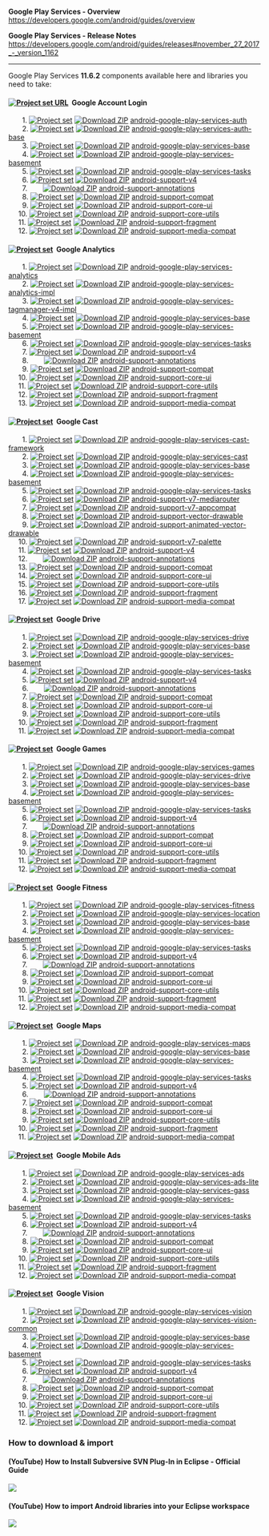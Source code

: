 **Google Play Services - Overview**<br/>
https://developers.google.com/android/guides/overview

**Google Play Services - Release Notes**<br/>
https://developers.google.com/android/guides/releases#november_27_2017_-_version_1162

---

Google Play Services **11.6.2** components available here and libraries you need to take:

#### [<img src="https://goo.gl/1VmF4W" title="Project set URL" align="top" />](https://raw.githubusercontent.com/dandar3/android-google-play-services-auth/11.6.2/.projectset) &#160;Google Account Login
&#160;&#160;&#160;&#160;&#160;&#160;&#160;1. [<img src="https://goo.gl/1VmF4W" title="Project set" align="top" />](https://raw.githubusercontent.com/dandar3/android-google-play-services-auth/11.6.2/.projectset)                  [<img src="https://goo.gl/23is9U" title="Download ZIP" align="top" />](https://github.com/dandar3/android-google-play-services-auth/archive/11.6.2.zip)                 [android-google-play-services-auth](https://github.com/dandar3/android-google-play-services-auth/tree/11.6.2)<br/>
&#160;&#160;&#160;&#160;&#160;&#160;&#160;2. [<img src="https://goo.gl/1VmF4W" title="Project set" align="top" />](https://raw.githubusercontent.com/dandar3/android-google-play-services-auth-base/11.6.2/.projectset)             [<img src="https://goo.gl/23is9U" title="Download ZIP" align="top" />](https://github.com/dandar3/android-google-play-services-auth-base/archive/11.6.2.zip)            [android-google-play-services-auth-base](https://github.com/dandar3/android-google-play-services-auth-base/tree/11.6.2)<br/>
&#160;&#160;&#160;&#160;&#160;&#160;&#160;3. [<img src="https://goo.gl/1VmF4W" title="Project set" align="top" />](https://raw.githubusercontent.com/dandar3/android-google-play-services-base/11.6.2/.projectset)                  [<img src="https://goo.gl/23is9U" title="Download ZIP" align="top" />](https://github.com/dandar3/android-google-play-services-base/archive/11.6.2.zip)                 [android-google-play-services-base](https://github.com/dandar3/android-google-play-services-base/tree/11.6.2)<br/>
&#160;&#160;&#160;&#160;&#160;&#160;&#160;4. [<img src="https://goo.gl/1VmF4W" title="Project set" align="top" />](https://raw.githubusercontent.com/dandar3/android-google-play-services-basement/11.6.2/.projectset)              [<img src="https://goo.gl/23is9U" title="Download ZIP" align="top" />](https://github.com/dandar3/android-google-play-services-basement/archive/11.6.2.zip)             [android-google-play-services-basement](https://github.com/dandar3/android-google-play-services-basement/tree/11.6.2)<br/>
&#160;&#160;&#160;&#160;&#160;&#160;&#160;5. [<img src="https://goo.gl/1VmF4W" title="Project set" align="top" />](https://raw.githubusercontent.com/dandar3/android-google-play-services-tasks/11.6.2/.projectset)                 [<img src="https://goo.gl/23is9U" title="Download ZIP" align="top" />](https://github.com/dandar3/android-google-play-services-tasks/archive/11.6.2.zip)                [android-google-play-services-tasks](https://github.com/dandar3/android-google-play-services-tasks/tree/11.6.2)<br/>
&#160;&#160;&#160;&#160;&#160;&#160;&#160;6. [<img src="https://goo.gl/1VmF4W" title="Project set" align="top" />](https://raw.githubusercontent.com/dandar3/android-support-v4/27.0.2/.projectset)                                 [<img src="https://goo.gl/23is9U" title="Download ZIP" align="top" />](https://github.com/dandar3/android-support-v4/archive/27.0.2.zip)                                [android-support-v4](https://github.com/dandar3/android-support-v4/tree/27.0.2)<br/>
&#160;&#160;&#160;&#160;&#160;&#160;&#160;7. &#160;&#160;&#160;&#160;&#160;&#160;                                                                                                                                                         [<img src="https://goo.gl/23is9U" title="Download ZIP" align="top" />](https://github.com/dandar3/android-support-annotations/archive/27.0.2.zip)                       [android-support-annotations](https://github.com/dandar3/android-support-annotations/tree/27.0.2)<br/>
&#160;&#160;&#160;&#160;&#160;&#160;&#160;8. [<img src="https://goo.gl/1VmF4W" title="Project set" align="top" />](https://raw.githubusercontent.com/dandar3/android-support-compat/27.0.2/.projectset)                             [<img src="https://goo.gl/23is9U" title="Download ZIP" align="top" />](https://github.com/dandar3/android-support-compat/archive/27.0.2.zip)                            [android-support-compat](https://github.com/dandar3/android-support-compat/tree/27.0.2)<br/>
&#160;&#160;&#160;&#160;&#160;&#160;&#160;9. [<img src="https://goo.gl/1VmF4W" title="Project set" align="top" />](https://raw.githubusercontent.com/dandar3/android-support-core-ui/27.0.2/.projectset)                            [<img src="https://goo.gl/23is9U" title="Download ZIP" align="top" />](https://github.com/dandar3/android-support-core-ui/archive/27.0.2.zip)                           [android-support-core-ui](https://github.com/dandar3/android-support-core-ui/tree/27.0.2)<br/>
&#160;&#160;&#160;&#160;&#160;10.            [<img src="https://goo.gl/1VmF4W" title="Project set" align="top" />](https://raw.githubusercontent.com/dandar3/android-support-core-utils/27.0.2/.projectset)                         [<img src="https://goo.gl/23is9U" title="Download ZIP" align="top" />](https://github.com/dandar3/android-support-core-utils/archive/27.0.2.zip)                        [android-support-core-utils](https://github.com/dandar3/android-support-core-utils/tree/27.0.2)<br/>
&#160;&#160;&#160;&#160;&#160;11.            [<img src="https://goo.gl/1VmF4W" title="Project set" align="top" />](https://raw.githubusercontent.com/dandar3/android-support-fragment/27.0.2/.projectset)                           [<img src="https://goo.gl/23is9U" title="Download ZIP" align="top" />](https://github.com/dandar3/android-support-fragment/archive/27.0.2.zip)                          [android-support-fragment](https://github.com/dandar3/android-support-fragment/tree/27.0.2)<br/>
&#160;&#160;&#160;&#160;&#160;12.            [<img src="https://goo.gl/1VmF4W" title="Project set" align="top" />](https://raw.githubusercontent.com/dandar3/android-support-media-compat/27.0.2/.projectset)                       [<img src="https://goo.gl/23is9U" title="Download ZIP" align="top" />](https://github.com/dandar3/android-support-media-compat/archive/27.0.2.zip)                      [android-support-media-compat](https://github.com/dandar3/android-support-media-compat/tree/27.0.2)<br/>

#### [<img src="https://goo.gl/1VmF4W" title="Project set" align="top" />](https://raw.githubusercontent.com/dandar3/android-google-play-services-analytics/11.6.2/.projectset) &#160;Google Analytics
&#160;&#160;&#160;&#160;&#160;&#160;&#160;1. [<img src="https://goo.gl/1VmF4W" title="Project set" align="top" />](https://raw.githubusercontent.com/dandar3/android-google-play-services-analytics/11.6.2/.projectset)             [<img src="https://goo.gl/23is9U" title="Download ZIP" align="top" />](https://github.com/dandar3/android-google-play-services-analytics/archive/11.6.2.zip)            [android-google-play-services-analytics](https://github.com/dandar3/android-google-play-services-analytics/tree/11.6.2)<br/>
    &#160;&#160;&#160;&#160;&#160;&#160;&#160;2. [<img src="https://goo.gl/1VmF4W" title="Project set" align="top" />](https://raw.githubusercontent.com/dandar3/android-google-play-services-analytics-impl/11.6.2/.projectset)        [<img src="https://goo.gl/23is9U" title="Download ZIP" align="top" />](https://github.com/dandar3/android-google-play-services-analytics-impl/archive/11.6.2.zip)       [android-google-play-services-analytics-impl](https://github.com/dandar3/android-google-play-services-analytics-impl/tree/11.6.2)<br/>
&#160;&#160;&#160;&#160;&#160;&#160;&#160;3. [<img src="https://goo.gl/1VmF4W" title="Project set" align="top" />](https://raw.githubusercontent.com/dandar3/android-google-play-services-tagmanager-v4-impl/11.6.2/.projectset)    [<img src="https://goo.gl/23is9U" title="Download ZIP" align="top" />](https://github.com/dandar3/android-google-play-services-tagmanager-v4-impl/archive/11.6.2.zip)   [android-google-play-services-tagmanager-v4-impl](https://github.com/dandar3/android-google-play-services-tagmanager-v4-impl/tree/11.6.2)<br/>
&#160;&#160;&#160;&#160;&#160;&#160;&#160;4. [<img src="https://goo.gl/1VmF4W" title="Project set" align="top" />](https://raw.githubusercontent.com/dandar3/android-google-play-services-base/11.6.2/.projectset)                  [<img src="https://goo.gl/23is9U" title="Download ZIP" align="top" />](https://github.com/dandar3/android-google-play-services-base/archive/11.6.2.zip)                 [android-google-play-services-base](https://github.com/dandar3/android-google-play-services-base/tree/11.6.2)<br/>
&#160;&#160;&#160;&#160;&#160;&#160;&#160;5. [<img src="https://goo.gl/1VmF4W" title="Project set" align="top" />](https://raw.githubusercontent.com/dandar3/android-google-play-services-basement/11.6.2/.projectset)              [<img src="https://goo.gl/23is9U" title="Download ZIP" align="top" />](https://github.com/dandar3/android-google-play-services-basement/archive/11.6.2.zip)             [android-google-play-services-basement](https://github.com/dandar3/android-google-play-services-basement/tree/11.6.2)<br/>
&#160;&#160;&#160;&#160;&#160;&#160;&#160;6. [<img src="https://goo.gl/1VmF4W" title="Project set" align="top" />](https://raw.githubusercontent.com/dandar3/android-google-play-services-tasks/11.6.2/.projectset)                 [<img src="https://goo.gl/23is9U" title="Download ZIP" align="top" />](https://github.com/dandar3/android-google-play-services-tasks/archive/11.6.2.zip)                [android-google-play-services-tasks](https://github.com/dandar3/android-google-play-services-tasks/tree/11.6.2)<br/>
&#160;&#160;&#160;&#160;&#160;&#160;&#160;7. [<img src="https://goo.gl/1VmF4W" title="Project set" align="top" />](https://raw.githubusercontent.com/dandar3/android-support-v4/27.0.2/.projectset)                                 [<img src="https://goo.gl/23is9U" title="Download ZIP" align="top" />](https://github.com/dandar3/android-support-v4/archive/27.0.2.zip)                                [android-support-v4](https://github.com/dandar3/android-support-v4/tree/27.0.2)<br/>
&#160;&#160;&#160;&#160;&#160;&#160;&#160;8. &#160;&#160;&#160;&#160;&#160;&#160;                                                                                                                                                         [<img src="https://goo.gl/23is9U" title="Download ZIP" align="top" />](https://github.com/dandar3/android-support-annotations/archive/27.0.2.zip)                       [android-support-annotations](https://github.com/dandar3/android-support-annotations/tree/27.0.2)<br/>
&#160;&#160;&#160;&#160;&#160;&#160;&#160;9. [<img src="https://goo.gl/1VmF4W" title="Project set" align="top" />](https://raw.githubusercontent.com/dandar3/android-support-compat/27.0.2/.projectset)                             [<img src="https://goo.gl/23is9U" title="Download ZIP" align="top" />](https://github.com/dandar3/android-support-compat/archive/27.0.2.zip)                            [android-support-compat](https://github.com/dandar3/android-support-compat/tree/27.0.2)<br/>
&#160;&#160;&#160;&#160;&#160;10.            [<img src="https://goo.gl/1VmF4W" title="Project set" align="top" />](https://raw.githubusercontent.com/dandar3/android-support-core-ui/27.0.2/.projectset)                            [<img src="https://goo.gl/23is9U" title="Download ZIP" align="top" />](https://github.com/dandar3/android-support-core-ui/archive/27.0.2.zip)                           [android-support-core-ui](https://github.com/dandar3/android-support-core-ui/tree/27.0.2)<br/>
&#160;&#160;&#160;&#160;&#160;11.            [<img src="https://goo.gl/1VmF4W" title="Project set" align="top" />](https://raw.githubusercontent.com/dandar3/android-support-core-utils/27.0.2/.projectset)                         [<img src="https://goo.gl/23is9U" title="Download ZIP" align="top" />](https://github.com/dandar3/android-support-core-utils/archive/27.0.2.zip)                        [android-support-core-utils](https://github.com/dandar3/android-support-core-utils/tree/27.0.2)<br/>
&#160;&#160;&#160;&#160;&#160;12.            [<img src="https://goo.gl/1VmF4W" title="Project set" align="top" />](https://raw.githubusercontent.com/dandar3/android-support-fragment/27.0.2/.projectset)                           [<img src="https://goo.gl/23is9U" title="Download ZIP" align="top" />](https://github.com/dandar3/android-support-fragment/archive/27.0.2.zip)                          [android-support-fragment](https://github.com/dandar3/android-support-fragment/tree/27.0.2)<br/>
&#160;&#160;&#160;&#160;&#160;13.            [<img src="https://goo.gl/1VmF4W" title="Project set" align="top" />](https://raw.githubusercontent.com/dandar3/android-support-media-compat/27.0.2/.projectset)                       [<img src="https://goo.gl/23is9U" title="Download ZIP" align="top" />](https://github.com/dandar3/android-support-media-compat/archive/27.0.2.zip)                      [android-support-media-compat](https://github.com/dandar3/android-support-media-compat/tree/27.0.2)<br/>

#### [<img src="https://goo.gl/1VmF4W" title="Project set" align="top" />](https://raw.githubusercontent.com/dandar3/android-google-play-services-cast-framework/11.6.2/.projectset) &#160;Google Cast
&#160;&#160;&#160;&#160;&#160;&#160;&#160;1. [<img src="https://goo.gl/1VmF4W" title="Project set" align="top" />](https://raw.githubusercontent.com/dandar3/android-google-play-services-cast-framework/11.6.2/.projectset)        [<img src="https://goo.gl/23is9U" title="Download ZIP" align="top" />](https://github.com/dandar3/android-google-play-services-cast-framework/archive/11.6.2.zip)       [android-google-play-services-cast-framework](https://github.com/dandar3/android-google-play-services-cast-framework/tree/11.6.2)<br/>
&#160;&#160;&#160;&#160;&#160;&#160;&#160;2. [<img src="https://goo.gl/1VmF4W" title="Project set" align="top" />](https://raw.githubusercontent.com/dandar3/android-google-play-services-cast/11.6.2/.projectset)                  [<img src="https://goo.gl/23is9U" title="Download ZIP" align="top" />](https://github.com/dandar3/android-google-play-services-cast/archive/11.6.2.zip)                 [android-google-play-services-cast](https://github.com/dandar3/android-google-play-services-cast/tree/11.6.2)<br/>
&#160;&#160;&#160;&#160;&#160;&#160;&#160;3. [<img src="https://goo.gl/1VmF4W" title="Project set" align="top" />](https://raw.githubusercontent.com/dandar3/android-google-play-services-base/11.6.2/.projectset)                  [<img src="https://goo.gl/23is9U" title="Download ZIP" align="top" />](https://github.com/dandar3/android-google-play-services-base/archive/11.6.2.zip)                 [android-google-play-services-base](https://github.com/dandar3/android-google-play-services-base/tree/11.6.2)<br/>
&#160;&#160;&#160;&#160;&#160;&#160;&#160;4. [<img src="https://goo.gl/1VmF4W" title="Project set" align="top" />](https://raw.githubusercontent.com/dandar3/android-google-play-services-basement/11.6.2/.projectset)              [<img src="https://goo.gl/23is9U" title="Download ZIP" align="top" />](https://github.com/dandar3/android-google-play-services-basement/archive/11.6.2.zip)             [android-google-play-services-basement](https://github.com/dandar3/android-google-play-services-basement/tree/11.6.2)<br/>
&#160;&#160;&#160;&#160;&#160;&#160;&#160;5. [<img src="https://goo.gl/1VmF4W" title="Project set" align="top" />](https://raw.githubusercontent.com/dandar3/android-google-play-services-tasks/11.6.2/.projectset)                 [<img src="https://goo.gl/23is9U" title="Download ZIP" align="top" />](https://github.com/dandar3/android-google-play-services-tasks/archive/11.6.2.zip)                [android-google-play-services-tasks](https://github.com/dandar3/android-google-play-services-tasks/tree/11.6.2)<br/>
&#160;&#160;&#160;&#160;&#160;&#160;&#160;6. [<img src="https://goo.gl/1VmF4W" title="Project set" align="top" />](https://raw.githubusercontent.com/dandar3/android-support-v7-mediarouter/27.0.2/.projectset)                     [<img src="https://goo.gl/23is9U" title="Download ZIP" align="top" />](https://github.com/dandar3/android-support-v7-mediarouter/archive/27.0.2.zip)                    [android-support-v7-mediarouter](https://github.com/dandar3/android-support-v7-mediarouter/tree/27.0.2)<br/>
&#160;&#160;&#160;&#160;&#160;&#160;&#160;7. [<img src="https://goo.gl/1VmF4W" title="Project set" align="top" />](https://raw.githubusercontent.com/dandar3/android-support-v7-appcompat/27.0.2/.projectset)                       [<img src="https://goo.gl/23is9U" title="Download ZIP" align="top" />](https://github.com/dandar3/android-support-v7-appcompat/archive/27.0.2.zip)                      [android-support-v7-appcompat](https://github.com/dandar3/android-support-v7-appcompat/tree/27.0.2)<br/>
&#160;&#160;&#160;&#160;&#160;&#160;&#160;8. [<img src="https://goo.gl/1VmF4W" title="Project set" align="top" />](https://raw.githubusercontent.com/dandar3/android-support-vector-drawable/27.0.2/.projectset)                    [<img src="https://goo.gl/23is9U" title="Download ZIP" align="top" />](https://github.com/dandar3/android-support-vector-drawable/archive/27.0.2.zip)                   [android-support-vector-drawable](https://github.com/dandar3/android-support-vector-drawable/tree/27.0.2)<br/>
&#160;&#160;&#160;&#160;&#160;&#160;&#160;9. [<img src="https://goo.gl/1VmF4W" title="Project set" align="top" />](https://raw.githubusercontent.com/dandar3/android-support-animated-vector-drawable/27.0.2/.projectset)           [<img src="https://goo.gl/23is9U" title="Download ZIP" align="top" />](https://github.com/dandar3/android-support-animated-vector-drawable/archive/27.0.2.zip)          [android-support-animated-vector-drawable](https://github.com/dandar3/android-support-animated-vector-drawable/tree/27.0.2)<br/>
&#160;&#160;&#160;&#160;&#160;10.            [<img src="https://goo.gl/1VmF4W" title="Project set" align="top" />](https://raw.githubusercontent.com/dandar3/android-support-v7-palette/27.0.2/.projectset)                         [<img src="https://goo.gl/23is9U" title="Download ZIP" align="top" />](https://github.com/dandar3/android-support-v7-palette/archive/27.0.2.zip)                        [android-support-v7-palette](https://github.com/dandar3/android-support-v7-palette/tree/27.0.2)<br/>
&#160;&#160;&#160;&#160;&#160;11.            [<img src="https://goo.gl/1VmF4W" title="Project set" align="top" />](https://raw.githubusercontent.com/dandar3/android-support-v4/27.0.2/.projectset)                                 [<img src="https://goo.gl/23is9U" title="Download ZIP" align="top" />](https://github.com/dandar3/android-support-v4/archive/27.0.2.zip)                                [android-support-v4](https://github.com/dandar3/android-support-v4/tree/27.0.2)<br/>
&#160;&#160;&#160;&#160;&#160;12.            &#160;&#160;&#160;&#160;&#160;&#160;                                                                                                                                                         [<img src="https://goo.gl/23is9U" title="Download ZIP" align="top" />](https://github.com/dandar3/android-support-annotations/archive/27.0.2.zip)                       [android-support-annotations](https://github.com/dandar3/android-support-annotations/tree/27.0.2)<br/>
&#160;&#160;&#160;&#160;&#160;13.            [<img src="https://goo.gl/1VmF4W" title="Project set" align="top" />](https://raw.githubusercontent.com/dandar3/android-support-compat/27.0.2/.projectset)                             [<img src="https://goo.gl/23is9U" title="Download ZIP" align="top" />](https://github.com/dandar3/android-support-compat/archive/27.0.2.zip)                            [android-support-compat](https://github.com/dandar3/android-support-compat/tree/27.0.2)<br/>
&#160;&#160;&#160;&#160;&#160;14.            [<img src="https://goo.gl/1VmF4W" title="Project set" align="top" />](https://raw.githubusercontent.com/dandar3/android-support-core-ui/27.0.2/.projectset)                            [<img src="https://goo.gl/23is9U" title="Download ZIP" align="top" />](https://github.com/dandar3/android-support-core-ui/archive/27.0.2.zip)                           [android-support-core-ui](https://github.com/dandar3/android-support-core-ui/tree/27.0.2)<br/>
&#160;&#160;&#160;&#160;&#160;15.            [<img src="https://goo.gl/1VmF4W" title="Project set" align="top" />](https://raw.githubusercontent.com/dandar3/android-support-core-utils/27.0.2/.projectset)                         [<img src="https://goo.gl/23is9U" title="Download ZIP" align="top" />](https://github.com/dandar3/android-support-core-utils/archive/27.0.2.zip)                        [android-support-core-utils](https://github.com/dandar3/android-support-core-utils/tree/27.0.2)<br/>
&#160;&#160;&#160;&#160;&#160;16.            [<img src="https://goo.gl/1VmF4W" title="Project set" align="top" />](https://raw.githubusercontent.com/dandar3/android-support-fragment/27.0.2/.projectset)                           [<img src="https://goo.gl/23is9U" title="Download ZIP" align="top" />](https://github.com/dandar3/android-support-fragment/archive/27.0.2.zip)                          [android-support-fragment](https://github.com/dandar3/android-support-fragment/tree/27.0.2)<br/>
&#160;&#160;&#160;&#160;&#160;17.            [<img src="https://goo.gl/1VmF4W" title="Project set" align="top" />](https://raw.githubusercontent.com/dandar3/android-support-media-compat/27.0.2/.projectset)                       [<img src="https://goo.gl/23is9U" title="Download ZIP" align="top" />](https://github.com/dandar3/android-support-media-compat/archive/27.0.2.zip)                      [android-support-media-compat](https://github.com/dandar3/android-support-media-compat/tree/27.0.2)<br/>

#### [<img src="https://goo.gl/1VmF4W" title="Project set" align="top" />](https://raw.githubusercontent.com/dandar3/android-google-play-services-drive/11.6.2/.projectset) &#160;Google Drive
&#160;&#160;&#160;&#160;&#160;&#160;&#160;1. [<img src="https://goo.gl/1VmF4W" title="Project set" align="top" />](https://raw.githubusercontent.com/dandar3/android-google-play-services-drive/11.6.2/.projectset)                 [<img src="https://goo.gl/23is9U" title="Download ZIP" align="top" />](https://github.com/dandar3/android-google-play-services-drive/archive/11.6.2.zip)                [android-google-play-services-drive](https://github.com/dandar3/android-google-play-services-drive/tree/11.6.2)<br/>
&#160;&#160;&#160;&#160;&#160;&#160;&#160;2. [<img src="https://goo.gl/1VmF4W" title="Project set" align="top" />](https://raw.githubusercontent.com/dandar3/android-google-play-services-base/11.6.2/.projectset)                  [<img src="https://goo.gl/23is9U" title="Download ZIP" align="top" />](https://github.com/dandar3/android-google-play-services-base/archive/11.6.2.zip)                 [android-google-play-services-base](https://github.com/dandar3/android-google-play-services-base/tree/11.6.2)<br/>
&#160;&#160;&#160;&#160;&#160;&#160;&#160;3. [<img src="https://goo.gl/1VmF4W" title="Project set" align="top" />](https://raw.githubusercontent.com/dandar3/android-google-play-services-basement/11.6.2/.projectset)              [<img src="https://goo.gl/23is9U" title="Download ZIP" align="top" />](https://github.com/dandar3/android-google-play-services-basement/archive/11.6.2.zip)             [android-google-play-services-basement](https://github.com/dandar3/android-google-play-services-basement/tree/11.6.2)<br/>
&#160;&#160;&#160;&#160;&#160;&#160;&#160;4. [<img src="https://goo.gl/1VmF4W" title="Project set" align="top" />](https://raw.githubusercontent.com/dandar3/android-google-play-services-tasks/11.6.2/.projectset)                 [<img src="https://goo.gl/23is9U" title="Download ZIP" align="top" />](https://github.com/dandar3/android-google-play-services-tasks/archive/11.6.2.zip)                [android-google-play-services-tasks](https://github.com/dandar3/android-google-play-services-tasks/tree/11.6.2)<br/>
&#160;&#160;&#160;&#160;&#160;&#160;&#160;5. [<img src="https://goo.gl/1VmF4W" title="Project set" align="top" />](https://raw.githubusercontent.com/dandar3/android-support-v4/27.0.2/.projectset)                                 [<img src="https://goo.gl/23is9U" title="Download ZIP" align="top" />](https://github.com/dandar3/android-support-v4/archive/27.0.2.zip)                                [android-support-v4](https://github.com/dandar3/android-support-v4/tree/27.0.2)<br/>
&#160;&#160;&#160;&#160;&#160;&#160;&#160;6. &#160;&#160;&#160;&#160;&#160;&#160;                                                                                                                                                         [<img src="https://goo.gl/23is9U" title="Download ZIP" align="top" />](https://github.com/dandar3/android-support-annotations/archive/27.0.2.zip)                       [android-support-annotations](https://github.com/dandar3/android-support-annotations/tree/27.0.2)<br/>
&#160;&#160;&#160;&#160;&#160;&#160;&#160;7. [<img src="https://goo.gl/1VmF4W" title="Project set" align="top" />](https://raw.githubusercontent.com/dandar3/android-support-compat/27.0.2/.projectset)                             [<img src="https://goo.gl/23is9U" title="Download ZIP" align="top" />](https://github.com/dandar3/android-support-compat/archive/27.0.2.zip)                            [android-support-compat](https://github.com/dandar3/android-support-compat/tree/27.0.2)<br/>
&#160;&#160;&#160;&#160;&#160;&#160;&#160;8. [<img src="https://goo.gl/1VmF4W" title="Project set" align="top" />](https://raw.githubusercontent.com/dandar3/android-support-core-ui/27.0.2/.projectset)                            [<img src="https://goo.gl/23is9U" title="Download ZIP" align="top" />](https://github.com/dandar3/android-support-core-ui/archive/27.0.2.zip)                           [android-support-core-ui](https://github.com/dandar3/android-support-core-ui/tree/27.0.2)<br/>
&#160;&#160;&#160;&#160;&#160;&#160;&#160;9. [<img src="https://goo.gl/1VmF4W" title="Project set" align="top" />](https://raw.githubusercontent.com/dandar3/android-support-core-utils/27.0.2/.projectset)                         [<img src="https://goo.gl/23is9U" title="Download ZIP" align="top" />](https://github.com/dandar3/android-support-core-utils/archive/27.0.2.zip)                        [android-support-core-utils](https://github.com/dandar3/android-support-core-utils/tree/27.0.2)<br/>
&#160;&#160;&#160;&#160;&#160;10.            [<img src="https://goo.gl/1VmF4W" title="Project set" align="top" />](https://raw.githubusercontent.com/dandar3/android-support-fragment/27.0.2/.projectset)                           [<img src="https://goo.gl/23is9U" title="Download ZIP" align="top" />](https://github.com/dandar3/android-support-fragment/archive/27.0.2.zip)                          [android-support-fragment](https://github.com/dandar3/android-support-fragment/tree/27.0.2)<br/>
&#160;&#160;&#160;&#160;&#160;11.            [<img src="https://goo.gl/1VmF4W" title="Project set" align="top" />](https://raw.githubusercontent.com/dandar3/android-support-media-compat/27.0.2/.projectset)                       [<img src="https://goo.gl/23is9U" title="Download ZIP" align="top" />](https://github.com/dandar3/android-support-media-compat/archive/27.0.2.zip)                      [android-support-media-compat](https://github.com/dandar3/android-support-media-compat/tree/27.0.2)<br/>

#### [<img src="https://goo.gl/1VmF4W" title="Project set" align="top" />](https://raw.githubusercontent.com/dandar3/android-google-play-services-games/11.6.2/.projectset) &#160;Google Games
&#160;&#160;&#160;&#160;&#160;&#160;&#160;1. [<img src="https://goo.gl/1VmF4W" title="Project set" align="top" />](https://raw.githubusercontent.com/dandar3/android-google-play-services-games/11.6.2/.projectset)                 [<img src="https://goo.gl/23is9U" title="Download ZIP" align="top" />](https://github.com/dandar3/android-google-play-services-games/archive/11.6.2.zip)                [android-google-play-services-games](https://github.com/dandar3/android-google-play-services-games/tree/11.6.2)<br/>
&#160;&#160;&#160;&#160;&#160;&#160;&#160;2. [<img src="https://goo.gl/1VmF4W" title="Project set" align="top" />](https://raw.githubusercontent.com/dandar3/android-google-play-services-drive/11.6.2/.projectset)                 [<img src="https://goo.gl/23is9U" title="Download ZIP" align="top" />](https://github.com/dandar3/android-google-play-services-drive/archive/11.6.2.zip)                [android-google-play-services-drive](https://github.com/dandar3/android-google-play-services-drive/tree/11.6.2)<br/>
&#160;&#160;&#160;&#160;&#160;&#160;&#160;3. [<img src="https://goo.gl/1VmF4W" title="Project set" align="top" />](https://raw.githubusercontent.com/dandar3/android-google-play-services-base/11.6.2/.projectset)                  [<img src="https://goo.gl/23is9U" title="Download ZIP" align="top" />](https://github.com/dandar3/android-google-play-services-base/archive/11.6.2.zip)                 [android-google-play-services-base](https://github.com/dandar3/android-google-play-services-base/tree/11.6.2)<br/>
&#160;&#160;&#160;&#160;&#160;&#160;&#160;4. [<img src="https://goo.gl/1VmF4W" title="Project set" align="top" />](https://raw.githubusercontent.com/dandar3/android-google-play-services-basement/11.6.2/.projectset)              [<img src="https://goo.gl/23is9U" title="Download ZIP" align="top" />](https://github.com/dandar3/android-google-play-services-basement/archive/11.6.2.zip)             [android-google-play-services-basement](https://github.com/dandar3/android-google-play-services-basement/tree/11.6.2)<br/>
&#160;&#160;&#160;&#160;&#160;&#160;&#160;5. [<img src="https://goo.gl/1VmF4W" title="Project set" align="top" />](https://raw.githubusercontent.com/dandar3/android-google-play-services-tasks/11.6.2/.projectset)                 [<img src="https://goo.gl/23is9U" title="Download ZIP" align="top" />](https://github.com/dandar3/android-google-play-services-tasks/archive/11.6.2.zip)                [android-google-play-services-tasks](https://github.com/dandar3/android-google-play-services-tasks/tree/11.6.2)<br/>
&#160;&#160;&#160;&#160;&#160;&#160;&#160;6. [<img src="https://goo.gl/1VmF4W" title="Project set" align="top" />](https://raw.githubusercontent.com/dandar3/android-support-v4/27.0.2/.projectset)                                 [<img src="https://goo.gl/23is9U" title="Download ZIP" align="top" />](https://github.com/dandar3/android-support-v4/archive/27.0.2.zip)                                [android-support-v4](https://github.com/dandar3/android-support-v4/tree/27.0.2)<br/>
&#160;&#160;&#160;&#160;&#160;&#160;&#160;7. &#160;&#160;&#160;&#160;&#160;&#160;                                                                                                                                                         [<img src="https://goo.gl/23is9U" title="Download ZIP" align="top" />](https://github.com/dandar3/android-support-annotations/archive/27.0.2.zip)                       [android-support-annotations](https://github.com/dandar3/android-support-annotations/tree/27.0.2)<br/>
&#160;&#160;&#160;&#160;&#160;&#160;&#160;8. [<img src="https://goo.gl/1VmF4W" title="Project set" align="top" />](https://raw.githubusercontent.com/dandar3/android-support-compat/27.0.2/.projectset)                             [<img src="https://goo.gl/23is9U" title="Download ZIP" align="top" />](https://github.com/dandar3/android-support-compat/archive/27.0.2.zip)                            [android-support-compat](https://github.com/dandar3/android-support-compat/tree/27.0.2)<br/>
&#160;&#160;&#160;&#160;&#160;&#160;&#160;9. [<img src="https://goo.gl/1VmF4W" title="Project set" align="top" />](https://raw.githubusercontent.com/dandar3/android-support-core-ui/27.0.2/.projectset)                            [<img src="https://goo.gl/23is9U" title="Download ZIP" align="top" />](https://github.com/dandar3/android-support-core-ui/archive/27.0.2.zip)                           [android-support-core-ui](https://github.com/dandar3/android-support-core-ui/tree/27.0.2)<br/>
&#160;&#160;&#160;&#160;&#160;10.            [<img src="https://goo.gl/1VmF4W" title="Project set" align="top" />](https://raw.githubusercontent.com/dandar3/android-support-core-utils/27.0.2/.projectset)                         [<img src="https://goo.gl/23is9U" title="Download ZIP" align="top" />](https://github.com/dandar3/android-support-core-utils/archive/27.0.2.zip)                        [android-support-core-utils](https://github.com/dandar3/android-support-core-utils/tree/27.0.2)<br/>
&#160;&#160;&#160;&#160;&#160;11.            [<img src="https://goo.gl/1VmF4W" title="Project set" align="top" />](https://raw.githubusercontent.com/dandar3/android-support-fragment/27.0.2/.projectset)                           [<img src="https://goo.gl/23is9U" title="Download ZIP" align="top" />](https://github.com/dandar3/android-support-fragment/archive/27.0.2.zip)                          [android-support-fragment](https://github.com/dandar3/android-support-fragment/tree/27.0.2)<br/>
&#160;&#160;&#160;&#160;&#160;12.            [<img src="https://goo.gl/1VmF4W" title="Project set" align="top" />](https://raw.githubusercontent.com/dandar3/android-support-media-compat/27.0.2/.projectset)                       [<img src="https://goo.gl/23is9U" title="Download ZIP" align="top" />](https://github.com/dandar3/android-support-media-compat/archive/27.0.2.zip)                      [android-support-media-compat](https://github.com/dandar3/android-support-media-compat/tree/27.0.2)<br/>

#### [<img src="https://goo.gl/1VmF4W" title="Project set" align="top" />](https://raw.githubusercontent.com/dandar3/android-google-play-services-fitness/11.6.2/.projectset) &#160;Google Fitness
&#160;&#160;&#160;&#160;&#160;&#160;&#160;1. [<img src="https://goo.gl/1VmF4W" title="Project set" align="top" />](https://raw.githubusercontent.com/dandar3/android-google-play-services-fitness/11.6.2/.projectset)               [<img src="https://goo.gl/23is9U" title="Download ZIP" align="top" />](https://github.com/dandar3/android-google-play-services-fitness/archive/11.6.2.zip)              [android-google-play-services-fitness](https://github.com/dandar3/android-google-play-services-fitness/tree/11.6.2)<br/>
&#160;&#160;&#160;&#160;&#160;&#160;&#160;2. [<img src="https://goo.gl/1VmF4W" title="Project set" align="top" />](https://raw.githubusercontent.com/dandar3/android-google-play-services-location/11.6.2/.projectset)              [<img src="https://goo.gl/23is9U" title="Download ZIP" align="top" />](https://github.com/dandar3/android-google-play-services-location/archive/11.6.2.zip)             [android-google-play-services-location](https://github.com/dandar3/android-google-play-services-location/tree/11.6.2)<br/>
&#160;&#160;&#160;&#160;&#160;&#160;&#160;3. [<img src="https://goo.gl/1VmF4W" title="Project set" align="top" />](https://raw.githubusercontent.com/dandar3/android-google-play-services-base/11.6.2/.projectset)                  [<img src="https://goo.gl/23is9U" title="Download ZIP" align="top" />](https://github.com/dandar3/android-google-play-services-base/archive/11.6.2.zip)                 [android-google-play-services-base](https://github.com/dandar3/android-google-play-services-base/tree/11.6.2)<br/>
&#160;&#160;&#160;&#160;&#160;&#160;&#160;4. [<img src="https://goo.gl/1VmF4W" title="Project set" align="top" />](https://raw.githubusercontent.com/dandar3/android-google-play-services-basement/11.6.2/.projectset)              [<img src="https://goo.gl/23is9U" title="Download ZIP" align="top" />](https://github.com/dandar3/android-google-play-services-basement/archive/11.6.2.zip)             [android-google-play-services-basement](https://github.com/dandar3/android-google-play-services-basement/tree/11.6.2)<br/>
&#160;&#160;&#160;&#160;&#160;&#160;&#160;5. [<img src="https://goo.gl/1VmF4W" title="Project set" align="top" />](https://raw.githubusercontent.com/dandar3/android-google-play-services-tasks/11.6.2/.projectset)                 [<img src="https://goo.gl/23is9U" title="Download ZIP" align="top" />](https://github.com/dandar3/android-google-play-services-tasks/archive/11.6.2.zip)                [android-google-play-services-tasks](https://github.com/dandar3/android-google-play-services-tasks/tree/11.6.2)<br/>
&#160;&#160;&#160;&#160;&#160;&#160;&#160;6. [<img src="https://goo.gl/1VmF4W" title="Project set" align="top" />](https://raw.githubusercontent.com/dandar3/android-support-v4/27.0.2/.projectset)                                 [<img src="https://goo.gl/23is9U" title="Download ZIP" align="top" />](https://github.com/dandar3/android-support-v4/archive/27.0.2.zip)                                [android-support-v4](https://github.com/dandar3/android-support-v4/tree/27.0.2)<br/>
&#160;&#160;&#160;&#160;&#160;&#160;&#160;7. &#160;&#160;&#160;&#160;&#160;&#160;                                                                                                                                                   [<img src="https://goo.gl/23is9U" title="Download ZIP" align="top" />](https://github.com/dandar3/android-support-annotations/archive/27.0.2.zip)                       [android-support-annotations](https://github.com/dandar3/android-support-annotations/tree/27.0.2)<br/>
&#160;&#160;&#160;&#160;&#160;&#160;&#160;8. [<img src="https://goo.gl/1VmF4W" title="Project set" align="top" />](https://raw.githubusercontent.com/dandar3/android-support-compat/27.0.2/.projectset)                             [<img src="https://goo.gl/23is9U" title="Download ZIP" align="top" />](https://github.com/dandar3/android-support-compat/archive/27.0.2.zip)                            [android-support-compat](https://github.com/dandar3/android-support-compat/tree/27.0.2)<br/>
&#160;&#160;&#160;&#160;&#160;&#160;&#160;9. [<img src="https://goo.gl/1VmF4W" title="Project set" align="top" />](https://raw.githubusercontent.com/dandar3/android-support-core-ui/27.0.2/.projectset)                            [<img src="https://goo.gl/23is9U" title="Download ZIP" align="top" />](https://github.com/dandar3/android-support-core-ui/archive/27.0.2.zip)                           [android-support-core-ui](https://github.com/dandar3/android-support-core-ui/tree/27.0.2)<br/>
&#160;&#160;&#160;&#160;&#160;10.            [<img src="https://goo.gl/1VmF4W" title="Project set" align="top" />](https://raw.githubusercontent.com/dandar3/android-support-core-utils/27.0.2/.projectset)                         [<img src="https://goo.gl/23is9U" title="Download ZIP" align="top" />](https://github.com/dandar3/android-support-core-utils/archive/27.0.2.zip)                        [android-support-core-utils](https://github.com/dandar3/android-support-core-utils/tree/27.0.2)<br/>
&#160;&#160;&#160;&#160;&#160;11.            [<img src="https://goo.gl/1VmF4W" title="Project set" align="top" />](https://raw.githubusercontent.com/dandar3/android-support-fragment/27.0.2/.projectset)                           [<img src="https://goo.gl/23is9U" title="Download ZIP" align="top" />](https://github.com/dandar3/android-support-fragment/archive/27.0.2.zip)                          [android-support-fragment](https://github.com/dandar3/android-support-fragment/tree/27.0.2)<br/>
&#160;&#160;&#160;&#160;&#160;12.            [<img src="https://goo.gl/1VmF4W" title="Project set" align="top" />](https://raw.githubusercontent.com/dandar3/android-support-media-compat/27.0.2/.projectset)                       [<img src="https://goo.gl/23is9U" title="Download ZIP" align="top" />](https://github.com/dandar3/android-support-media-compat/archive/27.0.2.zip)                      [android-support-media-compat](https://github.com/dandar3/android-support-media-compat/tree/27.0.2)<br/>

#### [<img src="https://goo.gl/1VmF4W" title="Project set" align="top" />](https://raw.githubusercontent.com/dandar3/android-google-play-services-maps/11.6.2/.projectset) &#160;Google Maps
&#160;&#160;&#160;&#160;&#160;&#160;&#160;1. [<img src="https://goo.gl/1VmF4W" title="Project set" align="top" />](https://raw.githubusercontent.com/dandar3/android-google-play-services-maps/11.6.2/.projectset)                  [<img src="https://goo.gl/23is9U" title="Download ZIP" align="top" />](https://github.com/dandar3/android-google-play-services-maps/archive/11.6.2.zip)                 [android-google-play-services-maps](https://github.com/dandar3/android-google-play-services-maps/tree/11.6.2)<br/>
&#160;&#160;&#160;&#160;&#160;&#160;&#160;2. [<img src="https://goo.gl/1VmF4W" title="Project set" align="top" />](https://raw.githubusercontent.com/dandar3/android-google-play-services-base/11.6.2/.projectset)                  [<img src="https://goo.gl/23is9U" title="Download ZIP" align="top" />](https://github.com/dandar3/android-google-play-services-base/archive/11.6.2.zip)                 [android-google-play-services-base](https://github.com/dandar3/android-google-play-services-base/tree/11.6.2)<br/>
&#160;&#160;&#160;&#160;&#160;&#160;&#160;3. [<img src="https://goo.gl/1VmF4W" title="Project set" align="top" />](https://raw.githubusercontent.com/dandar3/android-google-play-services-basement/11.6.2/.projectset)              [<img src="https://goo.gl/23is9U" title="Download ZIP" align="top" />](https://github.com/dandar3/android-google-play-services-basement/archive/11.6.2.zip)             [android-google-play-services-basement](https://github.com/dandar3/android-google-play-services-basement/tree/11.6.2)<br/>
&#160;&#160;&#160;&#160;&#160;&#160;&#160;4. [<img src="https://goo.gl/1VmF4W" title="Project set" align="top" />](https://raw.githubusercontent.com/dandar3/android-google-play-services-tasks/11.6.2/.projectset)                 [<img src="https://goo.gl/23is9U" title="Download ZIP" align="top" />](https://github.com/dandar3/android-google-play-services-tasks/archive/11.6.2.zip)                [android-google-play-services-tasks](https://github.com/dandar3/android-google-play-services-tasks/tree/11.6.2)<br/>
&#160;&#160;&#160;&#160;&#160;&#160;&#160;5. [<img src="https://goo.gl/1VmF4W" title="Project set" align="top" />](https://raw.githubusercontent.com/dandar3/android-support-v4/27.0.2/.projectset)                                 [<img src="https://goo.gl/23is9U" title="Download ZIP" align="top" />](https://github.com/dandar3/android-support-v4/archive/27.0.2.zip)                                [android-support-v4](https://github.com/dandar3/android-support-v4/tree/27.0.2)<br/>
&#160;&#160;&#160;&#160;&#160;&#160;&#160;6. &#160;&#160;&#160;&#160;&#160;&#160;                                                                                                                                                         [<img src="https://goo.gl/23is9U" title="Download ZIP" align="top" />](https://github.com/dandar3/android-support-annotations/archive/27.0.2.zip)                       [android-support-annotations](https://github.com/dandar3/android-support-annotations/tree/27.0.2)<br/>
&#160;&#160;&#160;&#160;&#160;&#160;&#160;7. [<img src="https://goo.gl/1VmF4W" title="Project set" align="top" />](https://raw.githubusercontent.com/dandar3/android-support-compat/27.0.2/.projectset)                             [<img src="https://goo.gl/23is9U" title="Download ZIP" align="top" />](https://github.com/dandar3/android-support-compat/archive/27.0.2.zip)                            [android-support-compat](https://github.com/dandar3/android-support-compat/tree/27.0.2)<br/>
&#160;&#160;&#160;&#160;&#160;&#160;&#160;8. [<img src="https://goo.gl/1VmF4W" title="Project set" align="top" />](https://raw.githubusercontent.com/dandar3/android-support-core-ui/27.0.2/.projectset)                            [<img src="https://goo.gl/23is9U" title="Download ZIP" align="top" />](https://github.com/dandar3/android-support-core-ui/archive/27.0.2.zip)                           [android-support-core-ui](https://github.com/dandar3/android-support-core-ui/tree/27.0.2)<br/>
&#160;&#160;&#160;&#160;&#160;&#160;&#160;9. [<img src="https://goo.gl/1VmF4W" title="Project set" align="top" />](https://raw.githubusercontent.com/dandar3/android-support-core-utils/27.0.2/.projectset)                         [<img src="https://goo.gl/23is9U" title="Download ZIP" align="top" />](https://github.com/dandar3/android-support-core-utils/archive/27.0.2.zip)                        [android-support-core-utils](https://github.com/dandar3/android-support-core-utils/tree/27.0.2)<br/>
&#160;&#160;&#160;&#160;&#160;10.            [<img src="https://goo.gl/1VmF4W" title="Project set" align="top" />](https://raw.githubusercontent.com/dandar3/android-support-fragment/27.0.2/.projectset)                           [<img src="https://goo.gl/23is9U" title="Download ZIP" align="top" />](https://github.com/dandar3/android-support-fragment/archive/27.0.2.zip)                          [android-support-fragment](https://github.com/dandar3/android-support-fragment/tree/27.0.2)<br/>
&#160;&#160;&#160;&#160;&#160;11.            [<img src="https://goo.gl/1VmF4W" title="Project set" align="top" />](https://raw.githubusercontent.com/dandar3/android-support-media-compat/27.0.2/.projectset)                       [<img src="https://goo.gl/23is9U" title="Download ZIP" align="top" />](https://github.com/dandar3/android-support-media-compat/archive/27.0.2.zip)                      [android-support-media-compat](https://github.com/dandar3/android-support-media-compat/tree/27.0.2)<br/>

#### [<img src="https://goo.gl/1VmF4W" title="Project set" align="top" />](https://raw.githubusercontent.com/dandar3/android-google-play-services-ads/11.6.2/.projectset) &#160;Google Mobile Ads
&#160;&#160;&#160;&#160;&#160;&#160;&#160;1. [<img src="https://goo.gl/1VmF4W" title="Project set" align="top" />](https://raw.githubusercontent.com/dandar3/android-google-play-services-ads/11.6.2/.projectset)                   [<img src="https://goo.gl/23is9U" title="Download ZIP" align="top" />](https://github.com/dandar3/android-google-play-services-ads/archive/11.6.2.zip)                  [android-google-play-services-ads](https://github.com/dandar3/android-google-play-services-ads/tree/11.6.2)<br/>
&#160;&#160;&#160;&#160;&#160;&#160;&#160;2. [<img src="https://goo.gl/1VmF4W" title="Project set" align="top" />](https://raw.githubusercontent.com/dandar3/android-google-play-services-ads-lite/11.6.2/.projectset)              [<img src="https://goo.gl/23is9U" title="Download ZIP" align="top" />](https://github.com/dandar3/android-google-play-services-ads-lite/archive/11.6.2.zip)             [android-google-play-services-ads-lite](https://github.com/dandar3/android-google-play-services-ads-lite/tree/11.6.2)<br/>
&#160;&#160;&#160;&#160;&#160;&#160;&#160;3. [<img src="https://goo.gl/1VmF4W" title="Project set" align="top" />](https://raw.githubusercontent.com/dandar3/android-google-play-services-gass/11.6.2/.projectset)                  [<img src="https://goo.gl/23is9U" title="Download ZIP" align="top" />](https://github.com/dandar3/android-google-play-services-gass/archive/11.6.2.zip)                 [android-google-play-services-gass](https://github.com/dandar3/android-google-play-services-gass/tree/11.6.2)<br/>
&#160;&#160;&#160;&#160;&#160;&#160;&#160;4. [<img src="https://goo.gl/1VmF4W" title="Project set" align="top" />](https://raw.githubusercontent.com/dandar3/android-google-play-services-basement/11.6.2/.projectset)              [<img src="https://goo.gl/23is9U" title="Download ZIP" align="top" />](https://github.com/dandar3/android-google-play-services-basement/archive/11.6.2.zip)             [android-google-play-services-basement](https://github.com/dandar3/android-google-play-services-basement/tree/11.6.2)<br/>
&#160;&#160;&#160;&#160;&#160;&#160;&#160;5. [<img src="https://goo.gl/1VmF4W" title="Project set" align="top" />](https://raw.githubusercontent.com/dandar3/android-google-play-services-tasks/11.6.2/.projectset)                 [<img src="https://goo.gl/23is9U" title="Download ZIP" align="top" />](https://github.com/dandar3/android-google-play-services-tasks/archive/11.6.2.zip)                [android-google-play-services-tasks](https://github.com/dandar3/android-google-play-services-tasks/tree/11.6.2)<br/>
&#160;&#160;&#160;&#160;&#160;&#160;&#160;6. [<img src="https://goo.gl/1VmF4W" title="Project set" align="top" />](https://raw.githubusercontent.com/dandar3/android-support-v4/27.0.2/.projectset)                                 [<img src="https://goo.gl/23is9U" title="Download ZIP" align="top" />](https://github.com/dandar3/android-support-v4/archive/27.0.2.zip)                                [android-support-v4](https://github.com/dandar3/android-support-v4/tree/27.0.2)<br/>
&#160;&#160;&#160;&#160;&#160;&#160;&#160;7. &#160;&#160;&#160;&#160;&#160;&#160;                                                                                                                                                         [<img src="https://goo.gl/23is9U" title="Download ZIP" align="top" />](https://github.com/dandar3/android-support-annotations/archive/27.0.2.zip)                       [android-support-annotations](https://github.com/dandar3/android-support-annotations/tree/27.0.2)<br/>
&#160;&#160;&#160;&#160;&#160;&#160;&#160;8. [<img src="https://goo.gl/1VmF4W" title="Project set" align="top" />](https://raw.githubusercontent.com/dandar3/android-support-compat/27.0.2/.projectset)                             [<img src="https://goo.gl/23is9U" title="Download ZIP" align="top" />](https://github.com/dandar3/android-support-compat/archive/27.0.2.zip)                            [android-support-compat](https://github.com/dandar3/android-support-compat/tree/27.0.2)<br/>
&#160;&#160;&#160;&#160;&#160;&#160;&#160;9. [<img src="https://goo.gl/1VmF4W" title="Project set" align="top" />](https://raw.githubusercontent.com/dandar3/android-support-core-ui/27.0.2/.projectset)                            [<img src="https://goo.gl/23is9U" title="Download ZIP" align="top" />](https://github.com/dandar3/android-support-core-ui/archive/27.0.2.zip)                           [android-support-core-ui](https://github.com/dandar3/android-support-core-ui/tree/27.0.2)<br/>
&#160;&#160;&#160;&#160;&#160;10.            [<img src="https://goo.gl/1VmF4W" title="Project set" align="top" />](https://raw.githubusercontent.com/dandar3/android-support-core-utils/27.0.2/.projectset)                         [<img src="https://goo.gl/23is9U" title="Download ZIP" align="top" />](https://github.com/dandar3/android-support-core-utils/archive/27.0.2.zip)                        [android-support-core-utils](https://github.com/dandar3/android-support-core-utils/tree/27.0.2)<br/>
&#160;&#160;&#160;&#160;&#160;11.            [<img src="https://goo.gl/1VmF4W" title="Project set" align="top" />](https://raw.githubusercontent.com/dandar3/android-support-fragment/27.0.2/.projectset)                           [<img src="https://goo.gl/23is9U" title="Download ZIP" align="top" />](https://github.com/dandar3/android-support-fragment/archive/27.0.2.zip)                          [android-support-fragment](https://github.com/dandar3/android-support-fragment/tree/27.0.2)<br/>
&#160;&#160;&#160;&#160;&#160;12.            [<img src="https://goo.gl/1VmF4W" title="Project set" align="top" />](https://raw.githubusercontent.com/dandar3/android-support-media-compat/27.0.2/.projectset)                       [<img src="https://goo.gl/23is9U" title="Download ZIP" align="top" />](https://github.com/dandar3/android-support-media-compat/archive/27.0.2.zip)                      [android-support-media-compat](https://github.com/dandar3/android-support-media-compat/tree/27.0.2)<br/>

#### [<img src="https://goo.gl/1VmF4W" title="Project set" align="top" />](https://raw.githubusercontent.com/dandar3/android-google-play-services-vision/11.6.2/.projectset) &#160;Google Vision
&#160;&#160;&#160;&#160;&#160;&#160;&#160;1. [<img src="https://goo.gl/1VmF4W" title="Project set" align="top" />](https://raw.githubusercontent.com/dandar3/android-google-play-services-vision/11.6.2/.projectset)                [<img src="https://goo.gl/23is9U" title="Download ZIP" align="top" />](https://github.com/dandar3/android-google-play-services-vision/archive/11.6.2.zip)               [android-google-play-services-vision](https://github.com/dandar3/android-google-play-services-vision/tree/11.6.2)<br/>
&#160;&#160;&#160;&#160;&#160;&#160;&#160;2. [<img src="https://goo.gl/1VmF4W" title="Project set" align="top" />](https://raw.githubusercontent.com/dandar3/android-google-play-services-vision-common/11.6.2/.projectset)         [<img src="https://goo.gl/23is9U" title="Download ZIP" align="top" />](https://github.com/dandar3/android-google-play-services-vision-common/archive/11.6.2.zip)        [android-google-play-services-vision-common](https://github.com/dandar3/android-google-play-services-vision-common/tree/11.6.2)<br/>
&#160;&#160;&#160;&#160;&#160;&#160;&#160;3. [<img src="https://goo.gl/1VmF4W" title="Project set" align="top" />](https://raw.githubusercontent.com/dandar3/android-google-play-services-base/11.6.2/.projectset)                  [<img src="https://goo.gl/23is9U" title="Download ZIP" align="top" />](https://github.com/dandar3/android-google-play-services-base/archive/11.6.2.zip)                 [android-google-play-services-base](https://github.com/dandar3/android-google-play-services-base/tree/11.6.2)<br/>
&#160;&#160;&#160;&#160;&#160;&#160;&#160;4. [<img src="https://goo.gl/1VmF4W" title="Project set" align="top" />](https://raw.githubusercontent.com/dandar3/android-google-play-services-basement/11.6.2/.projectset)              [<img src="https://goo.gl/23is9U" title="Download ZIP" align="top" />](https://github.com/dandar3/android-google-play-services-basement/archive/11.6.2.zip)             [android-google-play-services-basement](https://github.com/dandar3/android-google-play-services-basement/tree/11.6.2)<br/>
&#160;&#160;&#160;&#160;&#160;&#160;&#160;5. [<img src="https://goo.gl/1VmF4W" title="Project set" align="top" />](https://raw.githubusercontent.com/dandar3/android-google-play-services-tasks/11.6.2/.projectset)                 [<img src="https://goo.gl/23is9U" title="Download ZIP" align="top" />](https://github.com/dandar3/android-google-play-services-tasks/archive/11.6.2.zip)                [android-google-play-services-tasks](https://github.com/dandar3/android-google-play-services-tasks/tree/11.6.2)<br/>
&#160;&#160;&#160;&#160;&#160;&#160;&#160;6. [<img src="https://goo.gl/1VmF4W" title="Project set" align="top" />](https://raw.githubusercontent.com/dandar3/android-support-v4/27.0.2/.projectset)                                 [<img src="https://goo.gl/23is9U" title="Download ZIP" align="top" />](https://github.com/dandar3/android-support-v4/archive/27.0.2.zip)                                [android-support-v4](https://github.com/dandar3/android-support-v4/tree/27.0.2)<br/>
&#160;&#160;&#160;&#160;&#160;&#160;&#160;7. &#160;&#160;&#160;&#160;&#160;&#160;                                                                                                                                                         [<img src="https://goo.gl/23is9U" title="Download ZIP" align="top" />](https://github.com/dandar3/android-support-annotations/archive/27.0.2.zip)                       [android-support-annotations](https://github.com/dandar3/android-support-annotations/tree/27.0.2)<br/>
&#160;&#160;&#160;&#160;&#160;&#160;&#160;8. [<img src="https://goo.gl/1VmF4W" title="Project set" align="top" />](https://raw.githubusercontent.com/dandar3/android-support-compat/27.0.2/.projectset)                             [<img src="https://goo.gl/23is9U" title="Download ZIP" align="top" />](https://github.com/dandar3/android-support-compat/archive/27.0.2.zip)                            [android-support-compat](https://github.com/dandar3/android-support-compat/tree/27.0.2)<br/>
&#160;&#160;&#160;&#160;&#160;&#160;&#160;9. [<img src="https://goo.gl/1VmF4W" title="Project set" align="top" />](https://raw.githubusercontent.com/dandar3/android-support-core-ui/27.0.2/.projectset)                            [<img src="https://goo.gl/23is9U" title="Download ZIP" align="top" />](https://github.com/dandar3/android-support-core-ui/archive/27.0.2.zip)                           [android-support-core-ui](https://github.com/dandar3/android-support-core-ui/tree/27.0.2)<br/>
&#160;&#160;&#160;&#160;&#160;10.            [<img src="https://goo.gl/1VmF4W" title="Project set" align="top" />](https://raw.githubusercontent.com/dandar3/android-support-core-utils/27.0.2/.projectset)                         [<img src="https://goo.gl/23is9U" title="Download ZIP" align="top" />](https://github.com/dandar3/android-support-core-utils/archive/27.0.2.zip)                        [android-support-core-utils](https://github.com/dandar3/android-support-core-utils/tree/27.0.2)<br/>
&#160;&#160;&#160;&#160;&#160;11.            [<img src="https://goo.gl/1VmF4W" title="Project set" align="top" />](https://raw.githubusercontent.com/dandar3/android-support-fragment/27.0.2/.projectset)                           [<img src="https://goo.gl/23is9U" title="Download ZIP" align="top" />](https://github.com/dandar3/android-support-fragment/archive/27.0.2.zip)                          [android-support-fragment](https://github.com/dandar3/android-support-fragment/tree/27.0.2)<br/>
&#160;&#160;&#160;&#160;&#160;12.            [<img src="https://goo.gl/1VmF4W" title="Project set" align="top" />](https://raw.githubusercontent.com/dandar3/android-support-media-compat/27.0.2/.projectset)                       [<img src="https://goo.gl/23is9U" title="Download ZIP" align="top" />](https://github.com/dandar3/android-support-media-compat/archive/27.0.2.zip)                      [android-support-media-compat](https://github.com/dandar3/android-support-media-compat/tree/27.0.2)<br/>

### How to download & import
 
#### (YouTube) How to Install Subversive SVN Plug-In in Eclipse - Official Guide
<a href="http://www.youtube.com/watch?v=04L4rkykWZw" target="_blank"><img src="http://img.youtube.com/vi/04L4rkykWZw/0.jpg" /></a>

#### (YouTube) How to import Android libraries into your Eclipse workspace
<a href="http://www.youtube.com/watch?v=ytRSnjp56tA" target="_blank"><img src="http://img.youtube.com/vi/ytRSnjp56tA/0.jpg" /></a>
